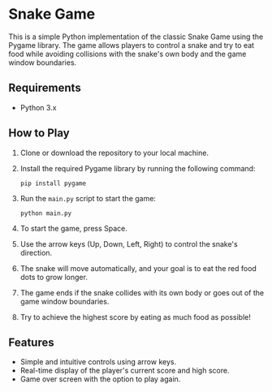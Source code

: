 # Snake Game

This is a simple Python implementation of the classic Snake Game using the Pygame library. The game allows players to control a snake and try to eat food while avoiding collisions with the snake's own body and the game window boundaries.

## Requirements

- Python 3.x

## How to Play

1. Clone or download the repository to your local machine.

2. Install the required Pygame library by running the following command:
   ```
   pip install pygame
   ```

3. Run the `main.py` script to start the game:
   ```
   python main.py
   ```

4. To start the game, press Space.

5. Use the arrow keys (Up, Down, Left, Right) to control the snake's direction.

6. The snake will move automatically, and your goal is to eat the red food dots to grow longer.

7. The game ends if the snake collides with its own body or goes out of the game window boundaries.

8. Try to achieve the highest score by eating as much food as possible!

## Features

- Simple and intuitive controls using arrow keys.
- Real-time display of the player's current score and high score.
- Game over screen with the option to play again.